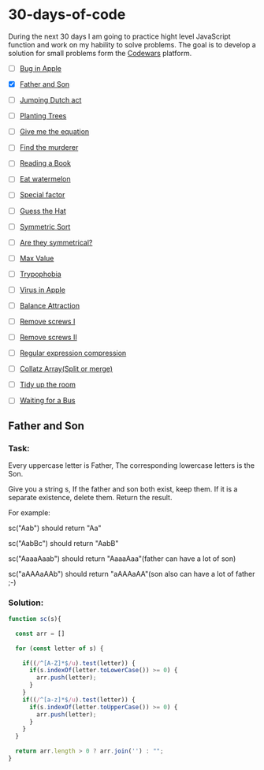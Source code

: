 # 30-days-of-code

During the next 30 days I am going to practice hight level JavaScript function and work on my hability to solve problems. The goal is to develop a solution for small problems form the [Codewars](https://www.codewars.com/) platform.   

- [ ] [Bug in Apple](https://www.codewars.com/kata/56fe97b3cc08ca00e4000dc9)
- [x] [Father and Son](https://www.codewars.com/kata/56fe9a0c11086cd842000008)
- [ ] [Jumping Dutch act]()
- [ ] [Planting Trees]()
- [ ] [Give me the equation]()
- [ ] [Find the murderer]()
- [ ] [Reading a Book]()
- [ ] [Eat watermelon]()
- [ ] [Special factor]()
- [ ] [Guess the Hat]()
- [ ] [Symmetric Sort]()
- [ ] [Are they symmetrical?]()
- [ ] [Max Value]()
- [ ] [Trypophobia]()
- [ ] [Virus in Apple]()
- [ ] [Balance Attraction]()
- [ ] [Remove screws I]()
- [ ] [Remove screws II]()
- [ ] [Regular expression compression]()
- [ ] [Collatz Array(Split or merge)]()
- [ ] [Tidy up the room]()
- [ ] [Waiting for a Bus]()


##  Father and Son

### Task:
Every uppercase letter is Father, The corresponding lowercase letters is the Son.

Give you a string s, If the father and son both exist, keep them. If it is a separate existence, delete them. Return the result.

For example:

sc("Aab") should return "Aa"

sc("AabBc") should return "AabB"

sc("AaaaAaab") should return "AaaaAaa"(father can have a lot of son)

sc("aAAAaAAb") should return "aAAAaAA"(son also can have a lot of father ;-)

### Solution: 

```JavaScript
function sc(s){
  
  const arr = []
  
  for (const letter of s) {
    
    if((/^[A-Z]*$/u).test(letter)) {
      if(s.indexOf(letter.toLowerCase()) >= 0) {
        arr.push(letter);
      }
    }
    if((/^[a-z]*$/u).test(letter)) {
      if(s.indexOf(letter.toUpperCase()) >= 0) {
        arr.push(letter);
      }
    } 
  }
  
  return arr.length > 0 ? arr.join('') : "";
}
```
